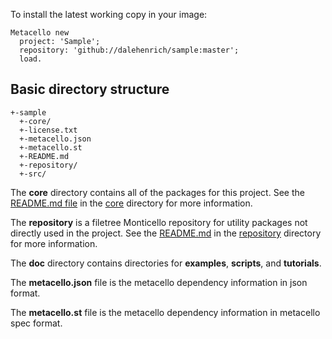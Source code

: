 To install the latest working copy in your image:

```Smalltalk
Metacello new
  project: 'Sample';
  repository: 'github://dalehenrich/sample:master';
  load.
```

## Basic directory structure

```
+-sample
  +-core/
  +-license.txt
  +-metacello.json
  +-metacello.st
  +-README.md
  +-repository/
  +-src/
```

The **core** directory contains all of the packages  for this project. 
See the [README.md file](src/README.md) in the [core](core) directory for more information.

The **repository** is a filetree Monticello repository for utility packages not directly used in the project. See the 
[README.md](repository/README.md) in the [repository](repository) directory for more information.

The **doc** directory contains directories for **examples**, **scripts**, and **tutorials**. 

The **metacello.json** file is the metacello dependency information in json format.

The **metacello.st** file is the metacello dependency information in metacello spec format.


